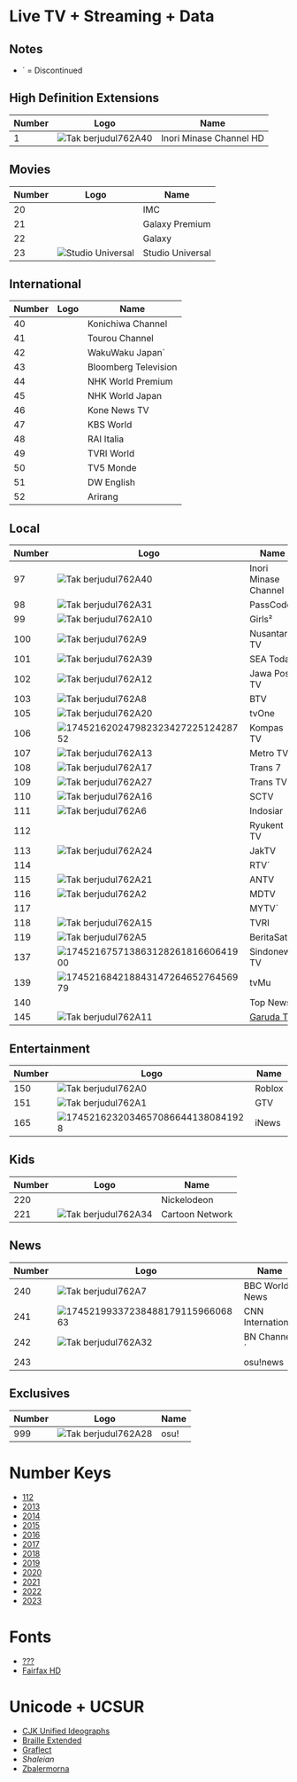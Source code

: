# Live TV + Streaming + Data
## Notes
* ´ = Discontinued
## High Definition Extensions
Number | Logo | Name
-- | -- | --
1 | ![Tak berjudul762A40](https://github.com/user-attachments/assets/6fa847d6-31e6-48e1-8b98-32849446a2ee) | Inori Minase Channel HD
## Movies
Number | Logo | Name
-- | -- | --
20 | | IMC
21 | | Galaxy Premium
22 | | Galaxy
23 | ![Studio Universal](https://images.indihometv.com/assets/88_STUDIOUNIVERSAL_2025_03_17_14_57_23.png) | Studio Universal
## International
Number | Logo | Name
-- | -- | --
40 | | Konichiwa Channel
41 | | Tourou Channel
42 | | WakuWaku Japan´
43 | | Bloomberg Television
44 | | NHK World Premium
45 | | NHK World Japan
46 | | Kone News TV
47 | | KBS World
48 | | RAI Italia
49 | | TVRI World
50 | | TV5 Monde
51 | | DW English
52 | | Arirang
## Local
Number | Logo | Name
-- | -- | --
97 | ![Tak berjudul762A40](https://github.com/user-attachments/assets/6fa847d6-31e6-48e1-8b98-32849446a2ee) | Inori Minase Channel
98 | ![Tak berjudul762A31](https://github.com/user-attachments/assets/919e2bc9-daf1-462c-9158-364431361124) | PassCode
99 | ![Tak berjudul762A10](https://github.com/user-attachments/assets/b8518a95-212f-478b-82ec-a142067e0222) | Girls²
100 | ![Tak berjudul762A9](https://github.com/user-attachments/assets/26dddc38-df61-4e6f-9b63-bc371a71acc7) | Nusantara TV
101 | ![Tak berjudul762A39](https://github.com/user-attachments/assets/b4d8b6f0-c433-4ddc-8b68-34d6d8b1eb2a) | SEA Today
102 | ![Tak berjudul762A12](https://github.com/user-attachments/assets/8255c1bb-3964-4219-a0f4-09a9896903c4) | Jawa Pos TV
103 | ![Tak berjudul762A8](https://github.com/user-attachments/assets/45887708-df5d-41fc-81f0-a4ee76a0dd57) | BTV
105 | ![Tak berjudul762A20](https://github.com/user-attachments/assets/f04847af-a280-4357-8b96-25dd155909e6) | tvOne
106 | ![17452162024798232342722512428752](https://github.com/user-attachments/assets/5cea6372-3f5e-40cf-bebe-773323a57980) | Kompas TV
107 | ![Tak berjudul762A13](https://github.com/user-attachments/assets/aed4c49c-737a-4d7b-bd4e-abe0eb0407a6) | Metro TV
108 | ![Tak berjudul762A17](https://github.com/user-attachments/assets/6a3c56c2-d656-49d5-829e-d32add527d60) | Trans 7
109 | ![Tak berjudul762A27](https://github.com/user-attachments/assets/fbb67951-37a4-4bb7-8eb2-c70201d4ed86) | Trans TV
110 | ![Tak berjudul762A16](https://github.com/user-attachments/assets/93f949de-ffd3-458f-ab2f-94d66c78846c) | SCTV
111 | ![Tak berjudul762A6](https://github.com/user-attachments/assets/a9a2f299-4f28-4a91-9592-3ebc87190a57) | Indosiar
112 | | Ryukent TV
113 | ![Tak berjudul762A24](https://github.com/user-attachments/assets/64038986-edf4-4b1a-b56c-ac04424d972c) | JakTV
114 | | RTV´
115 | ![Tak berjudul762A21](https://github.com/user-attachments/assets/1b8cccb2-3556-4a06-a4fa-418e005ca9fb) | ANTV
116 | ![Tak berjudul762A2](https://github.com/user-attachments/assets/f5557c9a-ad45-4b02-a1c5-7a14dc75a1ba) | MDTV
117 | | MYTV´
118 | ![Tak berjudul762A15](https://github.com/user-attachments/assets/52cf2f39-ec21-4d5e-8903-70935b5a6a3a) | TVRI
119 | ![Tak berjudul762A5](https://github.com/user-attachments/assets/28f93c7e-7c63-458a-bdd2-cd4d6b0ab9b9) | BeritaSatu
137 | ![17452167571386312826181660641900](https://github.com/user-attachments/assets/1301d208-a1ba-4ddf-bdf6-f93f1972b631) | Sindonews TV
139 | ![17452168421884314726465276456979](https://github.com/user-attachments/assets/67f1ce15-aa7e-4076-b4b0-25a6b9ee6f89) | tvMu
140 | | Top News
145 | ![Tak berjudul762A11](https://github.com/user-attachments/assets/3096a4ce-e37a-49b8-86f7-14bdcb6e0be8) | [Garuda TV](https://garuda.tv/live/)
## Entertainment
Number | Logo | Name
-- | -- | --
150 | ![Tak berjudul762A0](https://github.com/user-attachments/assets/7935f28a-ab62-47a4-a36e-3e7432dabb27) | Roblox
151 | ![Tak berjudul762A1](https://github.com/user-attachments/assets/fa1c1851-bb89-4e80-aaa2-5a019d4aac9b) | GTV
165 | ![17452162320346570866441380841928](https://github.com/user-attachments/assets/2fd48bb6-ae4d-4550-a312-51d58eeebcf7) | iNews
## Kids
Number | Logo | Name
-- | -- | --
220 | | Nickelodeon
221 | ![Tak berjudul762A34](https://github.com/user-attachments/assets/e3128276-5e00-4159-9500-1f18c9040858) | Cartoon Network
## News
Number | Logo | Name
-- | -- | --
240 | ![Tak berjudul762A7](https://github.com/user-attachments/assets/42bd392e-b11d-4293-8adf-3d32b68681b4) | BBC World News
241 | ![1745219933723848817911596606863](https://github.com/user-attachments/assets/9560b569-4511-463e-bd10-3ab6c00477c6) | CNN International
242 | ![Tak berjudul762A32](https://github.com/user-attachments/assets/421266a4-4b94-438d-80dd-540f57122216) | BN Channel´
243 | | osu!news
## Exclusives
Number | Logo | Name
-- | -- | --
999 | ![Tak berjudul762A28](https://github.com/user-attachments/assets/e1e4c86b-e67e-4a67-bcad-b619ad7f7155) | osu!
# Number Keys
* [112](https://extendedmaster113.github.io/112)
* [2013](https://extendedmaster113.github.io/2013)
* [2014](https://extendedmaster113.github.io/2014)
* [2015](https://extendedmaster113.github.io/2015)
* [2016](https://extendedmaster113.github.io/2016)
* [2017](https://extendedmaster113.github.io/2017)
* [2018](https://extendedmaster113.github.io/2018)
* [2019](https://extendedmaster113.github.io/2019)
* [2020](https://extendedmaster113.github.io/2020)
* [2021](https://extendedmaster113.github.io/2021)
* [2022](https://extendedmaster113.github.io/2022)
* [2023](https://extendedmaster113.github.io/2023)
# Fonts
* [???](https://extendedmaster113.github.io/kokoro)
* [Fairfax HD](https://www.kreativekorp.com/software/fonts/fairfaxhd/)
# Unicode + UCSUR
* [CJK Unified Ideographs](https://extendedmaster113.github.io/mana)
* [Braille Extended](https://www.kreativekorp.com/ucsur/charts/Braille_Extended_UCSUR.pdf)
* [Graflect](https://maycxc.github.io/prop.html)
* _Shaleian_
* [Zbalermorna](https://jackhumbert.github.io/zbalermorna/)
